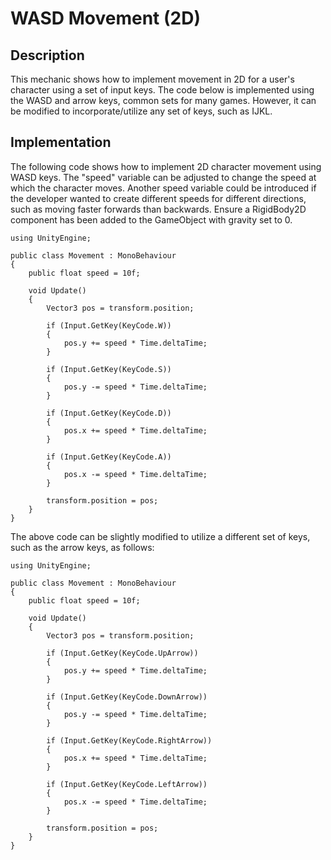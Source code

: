 # WASD Movement (2D)

## Description
This mechanic shows how to implement movement in 2D for a user's character using a set of input keys. The code below is implemented using the WASD and arrow keys, common sets for many games. However, it can be modified to incorporate/utilize any set of keys, such as IJKL.

## Implementation
The following code shows how to implement 2D character movement using WASD keys. The "speed" variable can be adjusted to change the speed at which the character moves. Another speed variable could be introduced if the developer wanted to create different speeds for different directions, such as moving faster forwards than backwards. Ensure a RigidBody2D component has been added to the GameObject with gravity set to 0.

    using UnityEngine;

    public class Movement : MonoBehaviour
    {
        public float speed = 10f;

        void Update()
        {
            Vector3 pos = transform.position;

            if (Input.GetKey(KeyCode.W))
            {
                pos.y += speed * Time.deltaTime;
            }

            if (Input.GetKey(KeyCode.S))
            {
                pos.y -= speed * Time.deltaTime;
            }

            if (Input.GetKey(KeyCode.D))
            {
                pos.x += speed * Time.deltaTime;
            }

            if (Input.GetKey(KeyCode.A))
            {
                pos.x -= speed * Time.deltaTime;
            }

            transform.position = pos;
        }
    }

The above code can be slightly modified to utilize a different set of keys, such as the arrow keys, as follows:

    using UnityEngine;

    public class Movement : MonoBehaviour
    {
        public float speed = 10f;

        void Update()
        {
            Vector3 pos = transform.position;

            if (Input.GetKey(KeyCode.UpArrow))
            {
                pos.y += speed * Time.deltaTime;
            }

            if (Input.GetKey(KeyCode.DownArrow))
            {
                pos.y -= speed * Time.deltaTime;
            }

            if (Input.GetKey(KeyCode.RightArrow))
            {
                pos.x += speed * Time.deltaTime;
            }

            if (Input.GetKey(KeyCode.LeftArrow))
            {
                pos.x -= speed * Time.deltaTime;
            }

            transform.position = pos;
        }
    }

